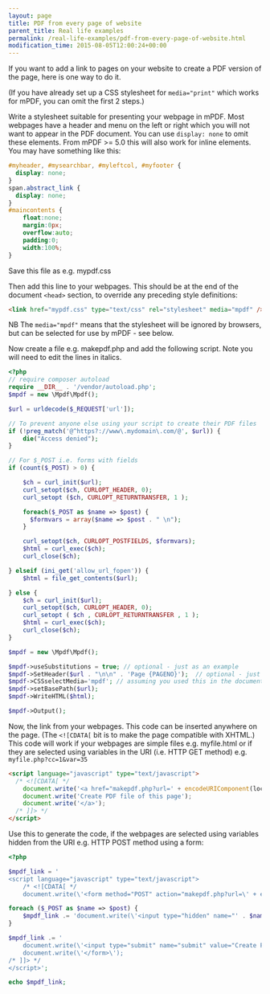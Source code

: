 ```yaml
---
layout: page
title: PDF from every page of website
parent_title: Real life examples
permalink: /real-life-examples/pdf-from-every-page-of-website.html
modification_time: 2015-08-05T12:00:24+00:00
---
```


If you want to add a link to pages on your website to create a PDF version of the page, here is one way to do it.

(If you have already set up a CSS stylesheet for `media="print"` which works for mPDF, you can omit the first 2 steps.)

Write a stylesheet suitable for presenting your webpage in mPDF. Most webpages have a header and menu on the left or right
which you will not want to appear in the PDF document. You can use `display: none` to omit these elements. From mPDF >= 5.0
this will also work for inline elements. You may have something like this:

```css
#myheader, #mysearchbar, #myleftcol, #myfooter {
  display: none;
}
span.abstract_link {
  display: none;
}
#maincontents {
    float:none;
    margin:0px;
    overflow:auto;
    padding:0;
    width:100%;
}

```

Save this file as e.g. <span class="filename">mypdf.css</span>

Then add this line to your webpages. This should be at the end of the document `<head>` section, to override any preceding style definitions:

```html
<link href="mypdf.css" type="text/css" rel="stylesheet" media="mpdf" />
```

NB The `media="mpdf"` means that the stylesheet will be ignored by browsers, but can be selected for use by mPDF - see below.

Now create a file e.g. <span class="filename">makepdf.php</span> and add the following script. Note you will need to edit the lines in italics.

```php
<?php
// require composer autoload
require __DIR__ . '/vendor/autoload.php';
$mpdf = new \Mpdf\Mpdf();

$url = urldecode($_REQUEST['url']);

// To prevent anyone else using your script to create their PDF files
if (!preg_match('@^https?://www\.mydomain\.com/@', $url)) {
    die("Access denied");
}

// For $_POST i.e. forms with fields
if (count($_POST) > 0) {

    $ch = curl_init($url);
    curl_setopt($ch, CURLOPT_HEADER, 0);
    curl_setopt ($ch, CURLOPT_RETURNTRANSFER, 1 );

    foreach($_POST as $name => $post) {
      $formvars = array($name => $post . " \n");
    }

    curl_setopt($ch, CURLOPT_POSTFIELDS, $formvars);
    $html = curl_exec($ch);
    curl_close($ch);

} elseif (ini_get('allow_url_fopen')) {
    $html = file_get_contents($url);

} else {
    $ch = curl_init($url);
    curl_setopt($ch, CURLOPT_HEADER, 0);
    curl_setopt ( $ch , CURLOPT_RETURNTRANSFER , 1 );
    $html = curl_exec($ch);
    curl_close($ch);
}

$mpdf = new \Mpdf\Mpdf();

$mpdf->useSubstitutions = true; // optional - just as an example
$mpdf->SetHeader($url . "\n\n" . 'Page {PAGENO}');  // optional - just as an example
$mpdf->CSSselectMedia='mpdf'; // assuming you used this in the document header
$mpdf->setBasePath($url);
$mpdf->WriteHTML($html);

$mpdf->Output();

```

Now, the link from your webpages. This code can be inserted anywhere on the page. (The `<![CDATA[` bit is to make the
page compatible with XHTML.) This code will work if your webpages are simple files e.g. <span class="filename">myfile.html</span>
or if they are selected using variables in the URI (i.e. HTTP GET method) e.g. `myfile.php?cc=1&var=35` 

```html
<script language="javascript" type="text/javascript">
  /* <![CDATA[ */
    document.write('<a href="makepdf.php?url=' + encodeURIComponent(location.href) +'">');
    document.write('Create PDF file of this page');
    document.write('</a>');
  /* ]]> */
</script>
```

Use this to generate the code, if the webpages are selected using variables hidden from the URI e.g. HTTP POST method using a form:

```php
<?php

$mpdf_link = '
<script language="javascript" type="text/javascript">
    /* <![CDATA[ */
    document.write(\'<form method="POST" action="makepdf.php?url=\' + encodeURIComponent(location.href) +\'">\');';

foreach ($_POST as $name => $post) {
    $mpdf_link .= 'document.write(\'<input type="hidden" name="' . $name . '" value="' . $post . '" />\'); '."\n";
}

$mpdf_link .= '
    document.write(\'<input type="submit" name="submit" value="Create PDF file of this page" />\');
    document.write(\'</form>\');
/* ]]> */
</script>';

echo $mpdf_link;

```

